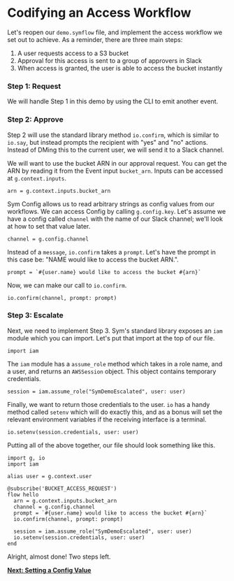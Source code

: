 # Codifying an Access Workflow

Let's reopen our `demo.symflow` file, and implement the access workflow we set out to achieve. As a reminder, there are three main steps:

1. A user requests access to a S3 bucket
2. Approval for this access is sent to a group of approvers in Slack
3. When access is granted, the user is able to access the bucket instantly

### Step 1: Request

We will handle Step 1 in this demo by using the CLI to emit another event.

### Step 2: Approve

Step 2 will use the standard library method `io.confirm`, which is similar to `io.say`, but instead prompts the recipient with "yes" and "no" actions. Instead of DMing this to the current user, we will send it to a Slack channel.

We will want to use the bucket ARN in our approval request. You can get the ARN by reading it from the Event input `bucket_arn`. Inputs can be accessed at `g.context.inputs`.

```symflow
arn = g.context.inputs.bucket_arn
```

Sym Config allows us to read arbitrary strings as config values from our workflows. We can access Config by calling `g.config.key`. Let's assume we have a config called `channel` with the name of our Slack channel; we'll look at how to set that value later.

```symflow
channel = g.config.channel
```

Instead of a `message`, `io.confirm` takes a `prompt`. Let's have the prompt in this case be: "NAME would like to access the bucket ARN.".

```symflow
prompt = `#{user.name} would like to access the bucket #{arn}`
```

Now, we can make our call to `io.confirm`.

```symflow
io.confirm(channel, prompt: prompt)
```

### Step 3: Escalate

Next, we need to implement Step 3. Sym's standard library exposes an `iam` module which you can import. Let's put that import at the top of our file.

```symflow
import iam
```

The `iam` module has a `assume_role` method which takes in a role name, and a user, and returns an `AWSSession` object. This object contains temporary credentials.

```symflow
session = iam.assume_role("SymDemoEscalated", user: user)
```

Finally, we want to return those credentials to the user. `io` has a handy method called `setenv` which will do exactly this, and as a bonus will set the relevant environment variables if the receiving interface is a terminal.

```symflow
io.setenv(session.credentials, user: user)
```

Putting all of the above together, our file should look something like this.

```symflow
import g, io
import iam

alias user = g.context.user

@subscribe('BUCKET_ACCESS_REQUEST')
flow hello
  arn = g.context.inputs.bucket_arn
  channel = g.config.channel
  prompt = `#{user.name} would like to access the bucket #{arn}`
  io.confirm(channel, prompt: prompt)

  session = iam.assume_role("SymDemoEscalated", user: user)
  io.setenv(session.credentials, user: user)
end
```

Alright, almost done! Two steps left.

**[Next: Setting a Config Value](09_setting_config.md)**
